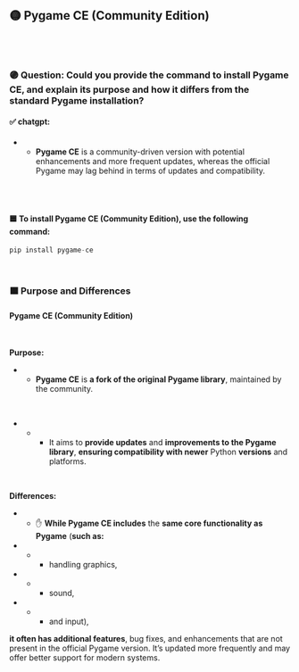 ## 🟡 Pygame CE (Community Edition)


<br>
<br>

### 🟣 Question: Could you provide the command to install Pygame CE, and explain its purpose and how it differs from the standard Pygame installation?

#### ✅ chatgpt:

- -    **Pygame CE** is a community-driven version with potential enhancements and more frequent updates, whereas the official Pygame may lag behind in terms of updates and compatibility.




<br>
<br>


#### 🟦 To install Pygame CE (Community Edition), use the following command:

```python
pip install pygame-ce
```

<br>

### 🟧 Purpose and Differences

#### Pygame CE (Community Edition)

<br>

**Purpose:**

- -  **Pygame CE** is **a fork of the original Pygame library**, maintained by the community.

<br>

- - - It aims to **provide updates** and **improvements to the Pygame library**, **ensuring compatibility with newer** Python **versions** and platforms.

<br>

**Differences:**

- - ✋ **While Pygame CE includes** the **same core functionality as Pygame** (**such as:**

- - - handling graphics,

- - - sound,

- - - and input),

**it often has additional features**, bug fixes, and enhancements that are not present in the official Pygame version. It’s updated more frequently and may offer better support for modern systems.